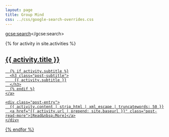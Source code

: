 ```yaml
---
layout: page
title: Group Mind
css: ../css/google-search-overrides.css
---
```

<script>
  (function() {
    var cx = '000078408709314139180:5grkwyhkvtc';
    var gcse = document.createElement('script');
    gcse.type = 'text/javascript';
    gcse.async = true;
    gcse.src = 'https://cse.google.com/cse.js?cx=' + cx;
    var s = document.getElementsByTagName('script')[0];
    s.parentNode.insertBefore(gcse, s);
  })();
</script>
<gcse:search></gcse:search>

<div class="posts-list">
  {% for activity in site.activities %}
  <article class="post-preview">
    <a href="{{ activity.url | prepend: site.baseurl }}">
	  <h2 class="post-title">{{ activity.title }}</h2>

	  {% if activity.subtitle %}
	  <h3 class="post-subtitle">
	    {{ activity.subtitle }}
	  </h3>
	  {% endif %}
    </a>

    <div class="post-entry">
      {{ activity.content | strip_html | xml_escape | truncatewords: 50 }}
	  <a href="{{ activity.url | prepend: site.baseurl }}" class="post-read-more">[Read&nbsp;More]</a>
    </div>

   </article>
  {% endfor %}
</div>
